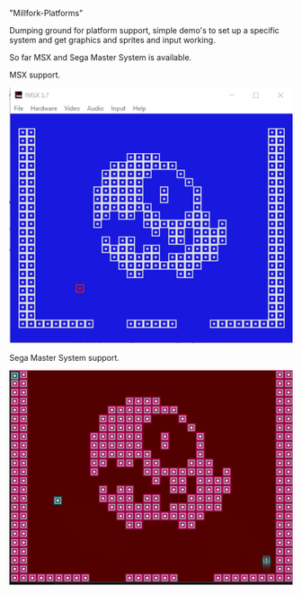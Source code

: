 "Millfork-Platforms" 

Dumping ground for platform support, simple demo's to set up a specific system and get graphics and sprites and input working.

So far MSX and Sega Master System is available. 

MSX support.

![](gifs/msx.gif)

Sega Master System support.

![](gifs/sms.gif)


